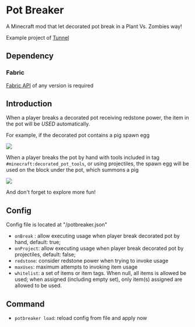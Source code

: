 # Pot Breaker

A Minecraft mod that let decorated pot break in a Plant Vs. Zombies way!

Example project of [Tunnel](https://github.com/Nova-Committee/tunnel)

## Dependency

### Fabric

[Fabric API](https://modrinth.com/mod/fabric-api) of any version is required

## Introduction

When a player breaks a decorated pot receiving redstone power, the item in the pot will be *USED* automatically.

For example, if the decorated pot contains a pig spawn egg

![](http://muyucloud.cool:22222/mod/pot_breaker/1.png)

When a player breaks the pot by hand with tools included in tag `#minecraft:decorated_pot_tools`, or using projectiles, the spawn egg will be used on the block under the pot, which summons a pig

![](http://muyucloud.cool:22222/mod/pot_breaker/2.png)

And don't forget to explore more fun!

## Config

Config file is located at "<ConfigDir>/potbreaker.json"

- `onBreak` : allow executing usage when player break decorated pot by hand, default: true;
- `onProject`: allow executing usage when player break decorated pot by projectiles, default: false;
- `redstone`: consider redstone power when trying to invoke usage
- `maxUses`: maximum attempts to invoking item usage
- `whitelist`: a set of items or item tags. When null, all items is allowed be used; when assigned (including empty set), only item(s) assigned are allowed to be used.

## Command

- `potbreaker load`: reload config from file and apply now